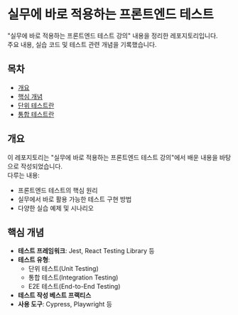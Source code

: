 # 실무에 바로 적용하는 프론트엔드 테스트

"실무에 바로 적용하는 프론트엔드 테스트 강의" 내용을 정리한 레포지토리입니다.  
주요 내용, 실습 코드 및 테스트 관련 개념을 기록했습니다.

## 목차
- [개요](#개요)
- [핵심 개념](#핵심-개념)
- [단위 테스트란](#단위-테스트란)
- [통합 테스트란](#통합-테스트란)

## 개요
이 레포지토리는 "실무에 바로 적용하는 프론트엔드 테스트 강의"에서 배운 내용을 바탕으로 작성되었습니다.  
다루는 내용:
- 프론트엔드 테스트의 핵심 원리
- 실무에서 바로 활용 가능한 테스트 구현 방법
- 다양한 실습 예제 및 시나리오

## 핵심 개념
- **테스트 프레임워크**: Jest, React Testing Library 등
- **테스트 유형**:
  - 단위 테스트(Unit Testing)
  - 통합 테스트(Integration Testing)
  - E2E 테스트(End-to-End Testing)
- **테스트 작성 베스트 프랙티스**
- **사용 도구**: Cypress, Playwright 등
